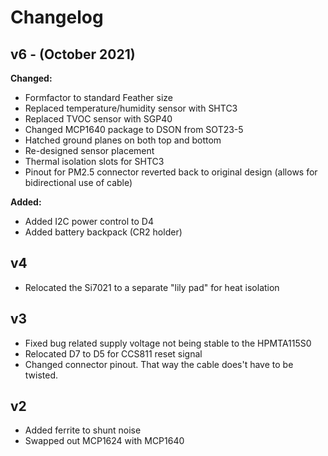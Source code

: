 # Changelog

## v6 - (October 2021)

**Changed:**

* Formfactor to standard Feather size
* Replaced temperature/humidity sensor with SHTC3
* Replaced TVOC sensor with SGP40
* Changed MCP1640 package to DSON from SOT23-5
* Hatched ground planes on both top and bottom
* Re-designed sensor placement
* Thermal isolation slots for SHTC3
* Pinout for PM2.5 connector reverted back to original design (allows for bidirectional use of cable)

**Added:**

* Added I2C power control to D4
* Added battery backpack (CR2 holder)

## v4

- Relocated the Si7021 to a separate "lily pad" for heat isolation

## v3

- Fixed bug related supply voltage not being stable to the HPMTA115S0
- Relocated D7 to D5 for CCS811 reset signal
- Changed connector pinout. That way the cable does't have to be twisted.

## v2

- Added ferrite to shunt noise
- Swapped out MCP1624 with MCP1640
